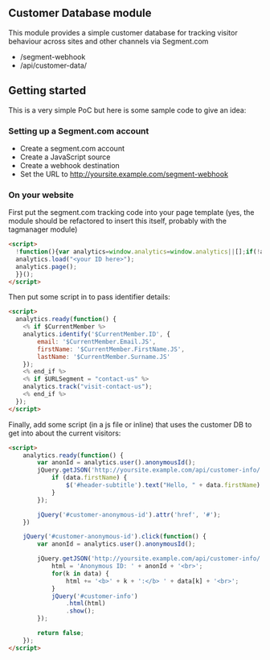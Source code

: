 ## Customer Database module

This module provides a simple customer database for tracking visitor behaviour across sites and other
channels via Segment.com

 * /segment-webhook
 * /api/customer-data/ 

## Getting started

This is a very simple PoC but here is some sample code to give an idea:

### Setting up a Segment.com account

 * Create a segment.com account
 * Create a JavaScript source
 * Create a webhook destination
 * Set the URL to http://yoursite.example.com/segment-webhook


### On your website

First put the segment.com tracking code into your page template (yes, the module should be refactored to insert this itself, probably with the tagmanager module)

```html
<script>
  !function(){var analytics=window.analytics=window.analytics||[];if(!analytics.initialize)if(analytics.invoked)window.console&&console.error&&console.error("Segment snippet included twice.");else{analytics.invoked=!0;analytics.methods=["trackSubmit","trackClick","trackLink","trackForm","pageview","identify","reset","group","track","ready","alias","debug","page","once","off","on"];analytics.factory=function(t){return function(){var e=Array.prototype.slice.call(arguments);e.unshift(t);analytics.push(e);return analytics}};for(var t=0;t<analytics.methods.length;t++){var e=analytics.methods[t];analytics[e]=analytics.factory(e)}analytics.load=function(t,e){var n=document.createElement("script");n.type="text/javascript";n.async=!0;n.src=("https:"===document.location.protocol?"https://":"http://")+"cdn.segment.com/analytics.js/v1/"+t+"/analytics.min.js";var o=document.getElementsByTagName("script")[0];o.parentNode.insertBefore(n,o);analytics._loadOptions=e};analytics.SNIPPET_VERSION="4.1.0";
  analytics.load("<your ID here>");
  analytics.page();
  }}();
</script>
```

Then put some script in to pass identifier details:
```html
<script>
  analytics.ready(function() {
    <% if $CurrentMember %>
    analytics.identify('$CurrentMember.ID', {
        email: '$CurrentMember.Email.JS',
        firstName: '$CurrentMember.FirstName.JS',
        lastName: '$CurrentMember.Surname.JS'
    });
    <% end_if %>
    <% if $URLSegment = "contact-us" %>
    analytics.track("visit-contact-us");
    <% end_if %>
  });
</script>
```

Finally, add some script (in a js file or inline) that uses the customer DB to get into about the current visitors:

```html
<script>
    analytics.ready(function() {
        var anonId = analytics.user().anonymousId();
        jQuery.getJSON('http://yoursite.example.com/api/customer-info/' + anonId, function(data) {
            if (data.firstName) {
                $('#header-subtitle').text("Hello, " + data.firstName).attr('style', 'color: red');
            }
        });

        jQuery('#customer-anonymous-id').attr('href', '#');
    })

    jQuery('#customer-anonymous-id').click(function() {
        var anonId = analytics.user().anonymousId();

        jQuery.getJSON('http://yoursite.example.com/api/customer-info/' + anonId, function(data) {
            html = 'Anonymous ID: ' + anonId + '<br>';
            for(k in data) {
                html += '<b>' + k + ':</b> ' + data[k] + '<br>';
            }
            jQuery('#customer-info')
                .html(html)
                .show();
        });

        return false;
    });
</script>
```
